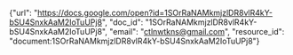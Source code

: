 {"url": "https://docs.google.com/open?id=1SOrRaNAMkmjzlDR8vlR4kY-bSU4SnxkAaM2IoTuUPj8", "doc_id": "1SOrRaNAMkmjzlDR8vlR4kY-bSU4SnxkAaM2IoTuUPj8", "email": "ctlnwtkns@gmail.com", "resource_id": "document:1SOrRaNAMkmjzlDR8vlR4kY-bSU4SnxkAaM2IoTuUPj8"}